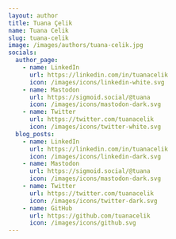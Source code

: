 ```yaml
---
layout: author
title: Tuana Çelik
name: Tuana Celik
slug: tuana-celik
image: /images/authors/tuana-celik.jpg
socials:
  author_page:
    - name: LinkedIn
      url: https://linkedin.com/in/tuanacelik
      icon: /images/icons/linkedin-white.svg
    - name: Mastodon
      url: https://sigmoid.social/@tuana
      icon: /images/icons/mastodon-dark.svg
    - name: Twitter
      url: https://twitter.com/tuanacelik
      icon: /images/icons/twitter-white.svg
  blog_posts:
    - name: LinkedIn
      url: https://linkedin.com/in/tuanacelik
      icon: /images/icons/linkedin-dark.svg
    - name: Mastodon
      url: https://sigmoid.social/@tuana
      icon: /images/icons/mastodon-dark.svg
    - name: Twitter
      url: https://twitter.com/tuanacelik
      icon: /images/icons/twitter-dark.svg
    - name: GitHub
      url: https://github.com/tuanacelik
      icon: /images/icons/github.svg
---
```

